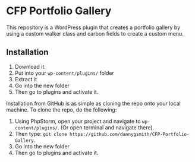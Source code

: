 # CFP Portfolio Gallery

This repository is a WordPress plugin that creates a portfolio gallery by using a custom walker class and 
carbon fields to create a custom menu.  

## Installation

1. Download it.
2. Put into your `wp-content/plugins/` folder
3. Extract it
4. Go into the new folder
5. Then go to plugins and activate it.


Installation from GitHub is as simple as cloning the repo onto your local machine.  To clone the repo, do the following:

1. Using PhpStorm, open your project and navigate to `wp-content/plugins/`. (Or open terminal and navigate there).
2. Then type: `git clone https://github.com/dannygsmith/CFP-Portfolio-Gallery`.
3. Go into the new folder
4. Then go to plugins and activate it.
